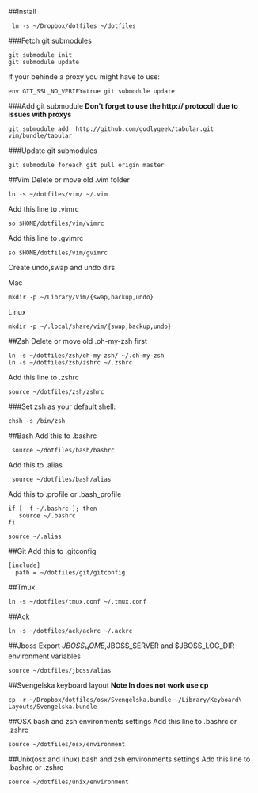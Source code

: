 ##Install 
```
 ln -s ~/Dropbox/dotfiles ~/dotfiles
```

###Fetch git submodules
```
git submodule init
git submodule update
```
If your behinde a proxy you might have to use:

```
env GIT_SSL_NO_VERIFY=true git submodule update
```

###Add git submodule
****Don't forget to use the http:// protocoll due to issues with proxys****
 
```
git submodule add  http://github.com/godlygeek/tabular.git vim/bundle/tabular
```

###Update git submodules
```
git submodule foreach git pull origin master
```


##Vim 
Delete or move old .vim folder

```
ln -s ~/dotfiles/vim/ ~/.vim
```

Add this line to .vimrc

```
so $HOME/dotfiles/vim/vimrc
```

Add this line to .gvimrc

```
so $HOME/dotfiles/vim/gvimrc
```

Create undo,swap and undo dirs 

Mac

```
mkdir -p ~/Library/Vim/{swap,backup,undo}

```

Linux

```
mkdir -p ~/.local/share/vim/{swap,backup,undo}
```


##Zsh
Delete or move old .oh-my-zsh first

```
ln -s ~/dotfiles/zsh/oh-my-zsh/ ~/.oh-my-zsh
ln -s ~/dotfiles/zsh/zshrc ~/.zshrc
```

Add this line to .zshrc

```
source ~/dotfiles/zsh/zshrc
```


###Set zsh as your default shell:
```
chsh -s /bin/zsh
```

##Bash
Add this to .bashrc

```
 source ~/dotfiles/bash/bashrc
```

Add this to .alias

```
 source ~/dotfiles/bash/alias
```

Add this to .profile or .bash_profile
```
if [ -f ~/.bashrc ]; then
   source ~/.bashrc
fi

source ~/.alias
```

##Git 
Add this to .gitconfig
```
[include]
  path = ~/dotfiles/git/gitconfig
```

##Tmux
```
ln -s ~/dotfiles/tmux.conf ~/.tmux.conf
```

##Ack
```
ln -s ~/dotfiles/ack/ackrc ~/.ackrc
```

##Jboss
Export $JBOSS_HOME,$JBOSS_SERVER and $JBOSS_LOG_DIR environment variables

```
source ~/dotfiles/jboss/alias
```

##Svengelska keyboard layout
****Note ln does not work use cp****

```
cp -r ~/Dropbox/dotfiles/osx/Svengelska.bundle ~/Library/Keyboard\ Layouts/Svengelska.bundle
```

##OSX bash and zsh environments settings
Add this line to .bashrc or .zshrc

```
source ~/dotfiles/osx/environment
```

##Unix(osx and linux) bash and zsh environments settings
Add this line to .bashrc or .zshrc

```
source ~/dotfiles/unix/environment
```

